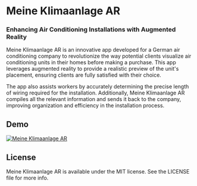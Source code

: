 # Meine Klimaanlage AR

### Enhancing Air Conditioning Installations with Augmented Reality

Meine Klimaanlage AR is an innovative app developed for a German air conditioning company to revolutionize the way potential clients visualize air conditioning units in their homes before making a purchase. This app leverages augmented reality to provide a realistic preview of the unit's placement, ensuring clients are fully satisfied with their choice.

The app also assists workers by accurately determining the precise length of wiring required for the installation. Additionally, Meine Klimaanlage AR compiles all the relevant information and sends it back to the company, improving organization and efficiency in the installation process.

## Demo
[![Meine Klimaanlage AR](https://github.com/martinmaly21/Meine-Klimaanlage-AR/assets/40171261/992f106d-e2c7-46c1-9246-1fe55e7925a7)](https://youtu.be/4CLIeQaEB2c "Meine Klimaanlage AR")

## License
Meine Klimaanlage AR is available under the MIT license. See the LICENSE file for more info.
